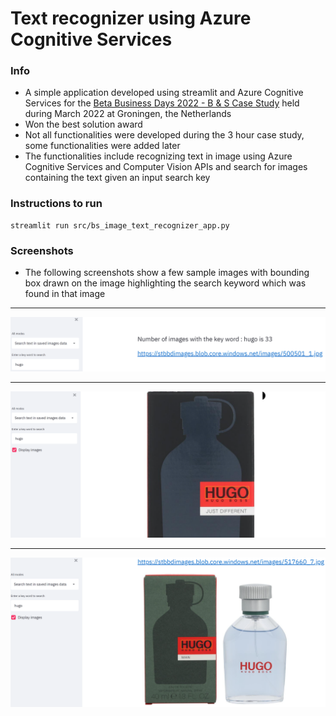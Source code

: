 # Text recognizer using Azure Cognitive Services

### Info
* A simple application developed using streamlit and Azure Cognitive Services for the [Beta Business Days 2022 - B & S Case Study](https://www.betabusinessdays.nl/activities/case-bs-group/) held during March 2022 at Groningen, the Netherlands
* Won the best solution award
* Not all functionalities were developed during the 3 hour case study, some functionalities were added later
* The functionalities include recognizing text in image using Azure Cognitive Services and Computer Vision APIs and search for images containing the text given an input search key

### Instructions to run
```
streamlit run src/bs_image_text_recognizer_app.py
```

### Screenshots
* The following screenshots show a few sample images with bounding box drawn on the image highlighting the search keyword which was found in that image
***
![Screenshot 1](images/image_1.PNG)
***
![Screenshot 2](images/image_2.PNG)
***
![Screenshot 3](images/image_3.PNG)
